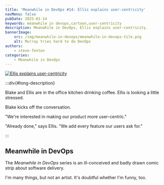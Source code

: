 ```yaml
---
title: 'Meanwhile in DevOps #14: Ellis explains user-centricity'
navMenu: false
pubDate: 2025-01-14
keywords: meanwhile in devops,cartoon,user-centricity
description: Meanwhile in DevOps, Ellis explains user-centricity.
bannerImage:
    src: /img/meanwhile-in-devops/meanwhile-in-devops-tile.png
    alt: Murray tries hard to do DevOps
authors:
    - steve-fenton
categories:
    - Meanwhile in DevOps
---
```


<a href="#long-description">
<img src="/img/meanwhile-in-devops/meanwhile-in-devops-0014.png" alt="Ellis explains user-centricity" />
</a>

:::div{#long-description}

Blake and Ellis are in the office kitchen drinking coffee. Ellis is looking a little stressed.

Blake kicks off the conversation.

"We're interested in making our product more user-centric."

"Already done," says Ellis. "We add every feature our users ask for."

:::

## Meanwhile in DevOps

The *Meanwhile in DevOps* series is an ill-conceived and badly drawn comic strip about software delivery.

I'm many things, but not an artist. It's doubtful whether I'm funny, too.
